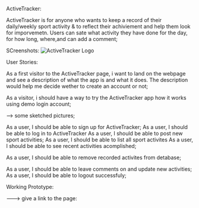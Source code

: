 
ActiveTracker:

ActiveTracker is for anyone who wants to keep a record of their daily/weekly sport activity & to reflect their achiviement
and help them look for imporvemetn. Users can sate what activity they have done for the day, for how long, where,and can add a comment;

SCreenshots:
![ActiveTracker Logo]("./Docs/login.png")

User Stories:

As a first visitor to the ActiveTracker page, i want to land on the webpage and see a description of what the app is 
and what it does. The description would help me decide wether to create an account or not;

As a visitor, i should have a way to try the ActiveTracker app how it works using demo login account;

--> some sketched pictures;

As a user, I should be able to sign up for ActiveTracker;
As a user, I should be able to log in to ActiveTracker
As a user, I should be able to post new sport activities;
As a user, I should be able to list all sport activites
As a user, I should be able to see recent activities acomplished;

As a user, I should be able to remove recorded activites from detabase;

As a user, I should be able to leave comments on and update new activities;
As a user, I should be able to logout successfuly;



Working Prototype:

 ---> give a link to the page:





